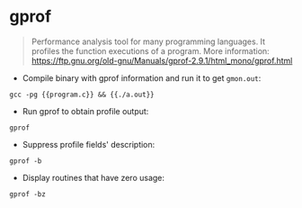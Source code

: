 # gprof

> Performance analysis tool for many programming languages.
> It profiles the function executions of a program. 
> More information: https://ftp.gnu.org/old-gnu/Manuals/gprof-2.9.1/html_mono/gprof.html

- Compile binary with gprof information and run it to get `gmon.out`:

`gcc -pg {{program.c}} && {{./a.out}}`

- Run gprof to obtain profile output:

`gprof`

- Suppress profile fields' description:

`gprof -b`

- Display routines that have zero usage:

`gprof -bz`
